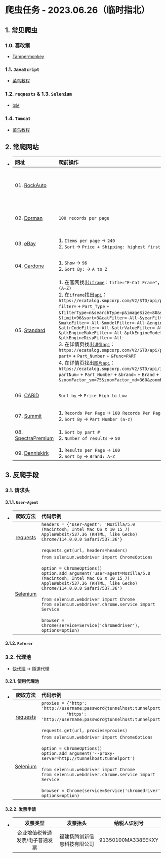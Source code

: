 # 爬虫任务 - 2023.06.26（临时指北）
## 1. 常见爬虫
### 1.0. 篡改猴
- [Tampermonkey](https://www.tampermonkey.net/)

### 1.1. `JavaScript`
- [菜鸟教程](https://www.runoob.com/js/js-tutorial.html)

### 1.2. <a id="requests">`requests`</a> & 1.3. <a id="selenium">`Selenium`</a>
- [b站](https://www.bilibili.com/video/BV1bL4y1V7q1)

### 1.4. <a id="tomcat">`Tomcat`</a>
- [菜鸟教程](https://www.runoob.com/html/html-tutorial.html)

## 2. 常爬网站
- |网址|爬前操作|目录字段|内容字段|爬取方法|
  |:-|:-|:-|:-|:-:|
  |01. [RockAuto](https://www.rockauto.com/en/parts/STANDARD%20MOTOR%20PRODUCTS,Speed%20Sensor,10634)||`Part_Number`、***`Url`***|`Part_Number`、`Manufacturer`、`Vehicle`、`Note_1`、`Info`、`Note_2`、`Alternate_OE_Part_Numbers`、`Src`|[Selenium](#selenium)|
  |02. [Dorman](https://www.dormanproducts.com/gsearch.aspx?type=keyword&origin=keyword&q=Climate%2520Control%2520Module&start=0&num=100)|`100 records per page`|`Part_Number`、`Part_Type`、`Application_Summary`、***`Url`***|1. ***`Url`***、`OE_Numbers`、***`vehicle_url`***、`Src`、`其他Specifications`</br>2. ***`vehicle_url`***、`Vehicle`|[requests](#requests)|
  |03. [eBay](https://www.ebay.de/sch/i.html?_dkr=1&iconV2Request=true&_blrs=recall_filtering&_ssn=nb-parts-de&store_cat=0&store_name=nbpartsersatzteile&_oac=1&_nkw=bremsscheiben)|1. `Items per page` -> `240`</br>2. `Sort` -> `Price + Shipping: highest first`|***`Item_Number`***、`Url`|***`Item_Number`***、`Title`、`Price`、`Sold`、`Vehicle`、`Src`、`其他ItemSpecifics`|[requests](#requests)|
  |04. [Cardone](https://www.cardone.com/motors/wiper-and-washer/windshield-wiper-motor/?limit=96&sort=alphaasc)|1. `Show` -> `96`</br>2. `Sort By:` -> `A to Z`|`Title`、`Vehicle`、***`Url`***|1. ***`Url`***、***`Part_Number`***、`Src`、`其他General`</br>2. ***`Part_Number`***、`OE_Numbers`|[requests](#requests) + [Tomcat](#tomcat)|
  |05. [Standard](https://www.standardbrand.com/en/products/sensors/sensors/anti-lock-brake-abs-sensors)|1. 在官网找出[`iframe`](https://ecatalog.smpcorp.com/V2/STD/#/partsearch/searchText/ABS%20Speed%20Sensor?type=p&view=pp)：`title="E-Cat Frame"`，设置`View 96`、`Part  (A-Z)`</br>2. 在`iframe`找出[`api`](https://ecatalog.smpcorp.com/V2/STD/api/part/partsearch?filter=ABS%20Speed%20Sensor&filterType=n&searchType=p&imageSize=80&start=0&limit=96&sort=3&catFilter=-All-&yearFilter=-All-&makeFilter=-All-&modelFilter=-All-&engineFilter=-All-&attrCodeFilter=-All-&attrValueFilter=-All-&plkEngineMakeFilter=-All-&plkEngineModelFilter=-All-&plkEngineDispFilter=-All-)：`https://ecatalog.smpcorp.com/V2/STD/api/part/partsearch?filter=` + `Part_Type` + `&filterType=n&searchType=p&imageSize=80&start=` + `start` + `&limit=96&sort=3&catFilter=-All-&yearFilter=-All-&makeFilter=-All-&modelFilter=-All-&engineFilter=-All-&attrCodeFilter=-All-&attrValueFilter=-All-&plkEngineMakeFilter=-All-&plkEngineModelFilter=-All-&plkEngineDispFilter=-All-`</br>3. 在详情页找出[`详情api`](https://ecatalog.smpcorp.com/V2/STD/api/part/partselect?part=ALS417&func=PART&vid=)：`https://ecatalog.smpcorp.com/V2/STD/api/part/partselect?part=` + `Part_Number` + `&func=PART`</br>4. 在详情页找出[`图片api`](https://ecatalog.smpcorp.com/V2/STD/api/image/getallimages?partNum=ALS417&brand=STI&zoomFactor_sm=75&zoomFactor_md=360&zoomFactor_bg=960)：`https://ecatalog.smpcorp.com/V2/STD/api/image/getallimages?partNum=` + `Part_Number` + `&brand=` + `Brand` + `&zoomFactor_sm=75&zoomFactor_md=360&zoomFactor_bg=960`|***`Part_Number`***、`Url`|***`Part_Number`***、`POP`、`Per_Car`、`Part_Type`、`Vehicle`、`Src`、`其他partSpecs`|[requests](#requests)|
  |06. [CARiD](https://www.carid.com/search/NGK+Laser+Iridium+Spark+Plugs/code-ccb8ce4eee843e4eb433d7a9a8931e0d/queryId-420738fe115bb7ad7af949d2688d7e1a/?redirect=1/sort-price-desc)|`Sort by` -> `Price High to Low`|***`Url`***|***`Url`***、`Title`、`mpn`、`Brand`、`Part_Number`、`UPC`、`Vehicle`、`Src`、`其他Specifications`|[Selenium](#selenium)|
  |07. [Summit](https://www.summitracing.com/search?PageSize=100&SortBy=SKU&SortOrder=Ascending&keyword=LS%20Oil%20Pan)|1. `Records Per Page` -> `100 Records Per Page`</br>2. `Sort By` -> `Part Number (a-z)`|`Part_Number`、`Title`、`Description`、***`Url`***|***`Url`***、`Price`、`Src`、`其他Overview`|[Selenium](#selenium)|
  |08. [SpectraPremium](https://ecat.spectrapremium.com/en/parts?line=oil_pans&year=&make=&model=&submodel=&universal=0&hide-exclusives-canadian-market=0&sort=part-number&limit=50)|1. `Sort by part #`</br>2. `Number of results` -> `50`|`Part_Number`、***`Url`***|1. ***`Url`***、`Src`、`其他Part_Specifications`</br>2. ***`Url`***、`Vehicle`|[requests](#requests)|
  |09. [Denniskirk](https://www.denniskirk.com/atv/cv-axle/brandasc.srt/100.ipp)|1. `Results per Page` -> `100`</br>2. `Sort by` -> `Brand: A-Z`|`Title`、`Brand`、`Price`、***`Url`***|***`Url`***、`OE`、`Vehicle`、`Src`、`其他Specifications`|[Tomcat](#tomcat)|

## 3. 反爬手段
### 3.1. 请求头
#### 3.1.1. `User-Agent`
- |爬取方法|代码示例|
  |:-:|:-|
  |[requests](#requests)|`headers = {'User-Agent': 'Mozilla/5.0 (Macintosh; Intel Mac OS X 10_15_7) AppleWebKit/537.36 (KHTML, like Gecko) Chrome/114.0.0.0 Safari/537.36'}`</br></br>`requests.get(url, headers=headers)`|
  |[Selenium](#selenium)|`from selenium.webdriver import ChromeOptions`</br></br>`option = ChromeOptions()`</br>`option.add_argument('user-agent=Mozilla/5.0 (Macintosh; Intel Mac OS X 10_15_7) AppleWebKit/537.36 (KHTML, like Gecko) Chrome/114.0.0.0 Safari/537.36')`</br></br>`from selenium.webdriver import Chrome`</br>`from selenium.webdriver.chrome.service import Service`</br></br>`browser = Chrome(service=Service('chromedriver'), options=option)`|

#### 3.1.2. `Referer`

### 3.2. 代理池
- [快代理](https://www.kuaidaili.com/) -> 隧道代理
#### 3.2.1. 使用代理池
- |爬取方法|代码示例|
  |:-:|:-|
  |[requests](#requests)|`proxies = {'http': 'http://username:password@tunnelhost:tunnelport',`</br>&emsp;&emsp;&emsp;&emsp;&emsp;`'https': 'http://username:password@tunnelhost:tunnelport'}`</br></br>`requests.get(url, proxies=proxies)`|
  |[Selenium](#selenium)|`from selenium.webdriver import ChromeOptions`</br></br>`option = ChromeOptions()`</br>`option.add_argument('--proxy-server=http://tunnelhost:tunnelport')`</br></br>`from selenium.webdriver import Chrome`</br>`from selenium.webdriver.chrome.service import Service`</br></br>`browser = Chrome(service=Service('chromedriver'), options=option)`|

#### 3.2.2. 发票申请
- |发票类型|发票抬头|纳税人识别号|
  |:-:|:-:|:-:|
  |企业增值税普通发票/电子普通发票|福建扬腾创新信息科技有限公司|91350100MA338EEKXY|